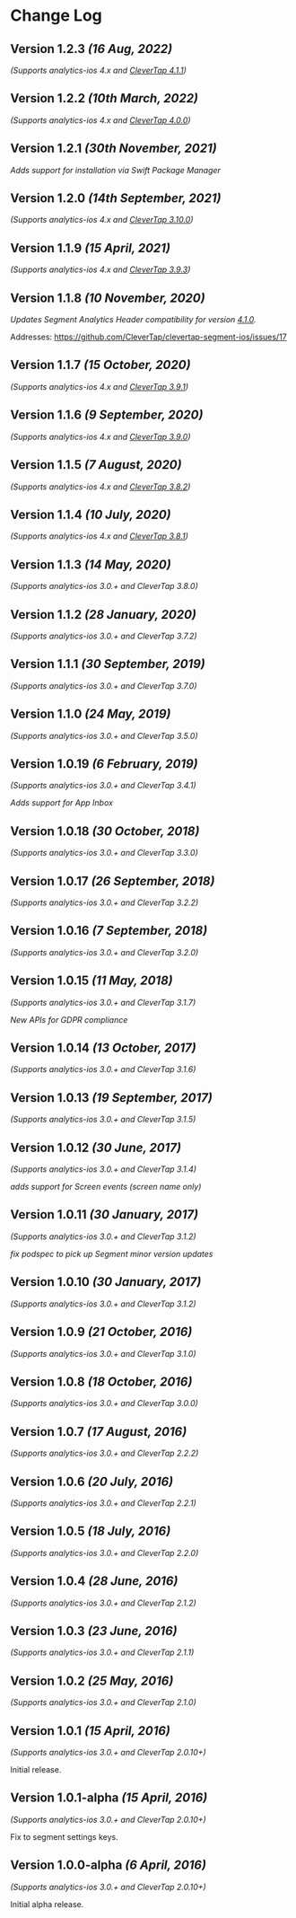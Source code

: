 Change Log
==========

Version 1.2.3 *(16 Aug, 2022)*
-------------------------------------------
*(Supports analytics-ios 4.x and [CleverTap 4.1.1](https://github.com/CleverTap/clevertap-ios-sdk/releases/tag/4.1.1))*

Version 1.2.2 *(10th March, 2022)*
-------------------------------------------
*(Supports analytics-ios 4.x and [CleverTap 4.0.0](https://github.com/CleverTap/clevertap-ios-sdk/releases/tag/4.0.0))*

Version 1.2.1 *(30th November, 2021)*
-------------------------------------------
*Adds support for installation via Swift Package Manager*

Version 1.2.0 *(14th September, 2021)*
-------------------------------------------
*(Supports analytics-ios 4.x and [CleverTap 3.10.0](https://github.com/CleverTap/clevertap-ios-sdk/releases/tag/3.10.0))*

Version 1.1.9 *(15 April, 2021)*
-------------------------------------------
*(Supports analytics-ios 4.x and [CleverTap 3.9.3](https://github.com/CleverTap/clevertap-ios-sdk/releases/tag/3.9.3))*

Version 1.1.8 *(10 November, 2020)*
-------------------------------------------
*Updates Segment Analytics Header compatibility for version [4.1.0](https://github.com/segmentio/analytics-ios/releases/tag/4.1.0).*

Addresses: https://github.com/CleverTap/clevertap-segment-ios/issues/17

Version 1.1.7 *(15 October, 2020)*
-------------------------------------------
*(Supports analytics-ios 4.x and [CleverTap 3.9.1](https://github.com/CleverTap/clevertap-ios-sdk/releases/tag/3.9.1))*

Version 1.1.6 *(9 September, 2020)*
-------------------------------------------
*(Supports analytics-ios 4.x and [CleverTap 3.9.0](https://github.com/CleverTap/clevertap-ios-sdk/releases/tag/3.9.0))*

Version 1.1.5 *(7 August, 2020)*
-------------------------------------------
*(Supports analytics-ios 4.x and [CleverTap 3.8.2](https://github.com/CleverTap/clevertap-ios-sdk/releases/tag/3.8.2))*

Version 1.1.4 *(10 July, 2020)*
-------------------------------------------
*(Supports analytics-ios 4.x and [CleverTap 3.8.1](https://github.com/CleverTap/clevertap-ios-sdk/releases/tag/3.8.1))*

Version 1.1.3 *(14 May, 2020)*
-------------------------------------------
*(Supports analytics-ios 3.0.+ and CleverTap 3.8.0)*


Version 1.1.2 *(28 January, 2020)*
-------------------------------------------
*(Supports analytics-ios 3.0.+ and CleverTap 3.7.2)*

Version 1.1.1 *(30 September, 2019)*
-------------------------------------------
*(Supports analytics-ios 3.0.+ and CleverTap 3.7.0)*

Version 1.1.0 *(24 May, 2019)*
-------------------------------------------
*(Supports analytics-ios 3.0.+ and CleverTap 3.5.0)*

Version 1.0.19 *(6 February, 2019)*
-------------------------------------------
*(Supports analytics-ios 3.0.+ and CleverTap 3.4.1)*

*Adds support for App Inbox*

Version 1.0.18 *(30 October, 2018)*
-------------------------------------------
*(Supports analytics-ios 3.0.+ and CleverTap 3.3.0)*

Version 1.0.17 *(26 September, 2018)*
-------------------------------------------
*(Supports analytics-ios 3.0.+ and CleverTap 3.2.2)*

Version 1.0.16 *(7 September, 2018)*
-------------------------------------------
*(Supports analytics-ios 3.0.+ and CleverTap 3.2.0)*

Version 1.0.15 *(11 May, 2018)*
-------------------------------------------
*(Supports analytics-ios 3.0.+ and CleverTap 3.1.7)*

*New APIs for GDPR compliance*

Version 1.0.14 *(13 October, 2017)*
-------------------------------------------
*(Supports analytics-ios 3.0.+ and CleverTap 3.1.6)*

Version 1.0.13 *(19 September, 2017)*
-------------------------------------------
*(Supports analytics-ios 3.0.+ and CleverTap 3.1.5)*

Version 1.0.12 *(30 June, 2017)*
-------------------------------------------
*(Supports analytics-ios 3.0.+ and CleverTap 3.1.4)*

*adds support for Screen events (screen name only)*

Version 1.0.11 *(30 January, 2017)*
-------------------------------------------
*(Supports analytics-ios 3.0.+ and CleverTap 3.1.2)*

*fix podspec to pick up Segment minor version updates*

Version 1.0.10 *(30 January, 2017)*
-------------------------------------------
*(Supports analytics-ios 3.0.+ and CleverTap 3.1.2)*

Version 1.0.9 *(21 October, 2016)*
-------------------------------------------
*(Supports analytics-ios 3.0.+ and CleverTap 3.1.0)*

Version 1.0.8 *(18 October, 2016)*
-------------------------------------------
*(Supports analytics-ios 3.0.+ and CleverTap 3.0.0)*

Version 1.0.7 *(17 August, 2016)*
-------------------------------------------
*(Supports analytics-ios 3.0.+ and CleverTap 2.2.2)*

Version 1.0.6 *(20 July, 2016)*
-------------------------------------------
*(Supports analytics-ios 3.0.+ and CleverTap 2.2.1)*

Version 1.0.5 *(18 July, 2016)*
-------------------------------------------
*(Supports analytics-ios 3.0.+ and CleverTap 2.2.0)*

Version 1.0.4 *(28 June, 2016)*
-------------------------------------------
*(Supports analytics-ios 3.0.+ and CleverTap 2.1.2)*

Version 1.0.3 *(23 June, 2016)*
-------------------------------------------
*(Supports analytics-ios 3.0.+ and CleverTap 2.1.1)*

Version 1.0.2 *(25 May, 2016)*
-------------------------------------------
*(Supports analytics-ios 3.0.+ and CleverTap 2.1.0)*

Version 1.0.1 *(15 April, 2016)*
-------------------------------------------
*(Supports analytics-ios 3.0.+ and CleverTap 2.0.10+)*

Initial release.

Version 1.0.1-alpha *(15 April, 2016)*
-------------------------------------------
*(Supports analytics-ios 3.0.+ and CleverTap 2.0.10+)*

Fix to segment settings keys.

Version 1.0.0-alpha *(6 April, 2016)*
-------------------------------------------
*(Supports analytics-ios 3.0.+ and CleverTap 2.0.10+)*

Initial alpha release.

